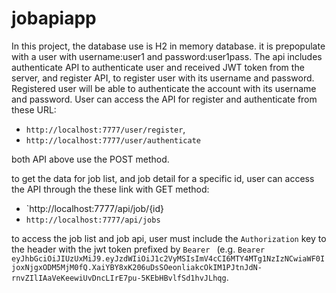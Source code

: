 # jobapiapp

In this project, the database use is H2 in memory database. it is prepopulate with a user with username:user1 and password:user1pass. The api includes authenticate API to authenticate user and received JWT token from the server, and register API, to register user with its username and password. Registered user will be able to authenticate the account with its username and password.
User can access the API for register and authenticate from these URL:
- `http://localhost:7777/user/register`,
- `http://localhost:7777/user/authenticate`

both API above use the POST method.

to get the data for job list, and job detail for a specific id, user can access the API through the these link with GET method:
- `http://localhost:7777/api/job/{id}
- `http://localhost:7777/api/jobs`

to access the job list and job api, user must include the `Authorization` key to the header with the jwt token prefixed by `Bearer ` (e.g. `Bearer eyJhbGciOiJIUzUxMiJ9.eyJzdWIiOiJ1c2VyMSIsImV4cCI6MTY4MTg1NzIzNCwiaWF0IjoxNjgxODM5MjM0fQ.XaiYBY8xK206uDsSOeonliakcOkIM1PJtnJdN-rnvZIlIAaVeKeewiUvDncLIrE7pu-5KEbHBvlfSd1hvJLhqg`.
